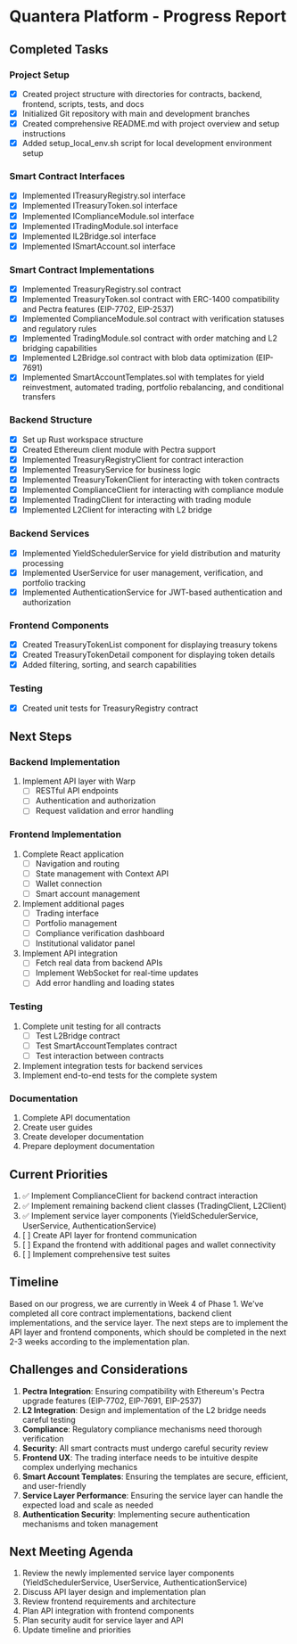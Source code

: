 # Quantera Platform - Progress Report

## Completed Tasks

### Project Setup
- [x] Created project structure with directories for contracts, backend, frontend, scripts, tests, and docs
- [x] Initialized Git repository with main and development branches
- [x] Created comprehensive README.md with project overview and setup instructions
- [x] Added setup_local_env.sh script for local development environment setup

### Smart Contract Interfaces
- [x] Implemented ITreasuryRegistry.sol interface
- [x] Implemented ITreasuryToken.sol interface
- [x] Implemented IComplianceModule.sol interface
- [x] Implemented ITradingModule.sol interface
- [x] Implemented IL2Bridge.sol interface
- [x] Implemented ISmartAccount.sol interface

### Smart Contract Implementations
- [x] Implemented TreasuryRegistry.sol contract
- [x] Implemented TreasuryToken.sol contract with ERC-1400 compatibility and Pectra features (EIP-7702, EIP-2537)
- [x] Implemented ComplianceModule.sol contract with verification statuses and regulatory rules
- [x] Implemented TradingModule.sol contract with order matching and L2 bridging capabilities
- [x] Implemented L2Bridge.sol contract with blob data optimization (EIP-7691)
- [x] Implemented SmartAccountTemplates.sol with templates for yield reinvestment, automated trading, portfolio rebalancing, and conditional transfers

### Backend Structure
- [x] Set up Rust workspace structure
- [x] Created Ethereum client module with Pectra support
- [x] Implemented TreasuryRegistryClient for contract interaction
- [x] Implemented TreasuryService for business logic
- [x] Implemented TreasuryTokenClient for interacting with token contracts
- [x] Implemented ComplianceClient for interacting with compliance module
- [x] Implemented TradingClient for interacting with trading module
- [x] Implemented L2Client for interacting with L2 bridge

### Backend Services
- [x] Implemented YieldSchedulerService for yield distribution and maturity processing
- [x] Implemented UserService for user management, verification, and portfolio tracking
- [x] Implemented AuthenticationService for JWT-based authentication and authorization

### Frontend Components
- [x] Created TreasuryTokenList component for displaying treasury tokens
- [x] Created TreasuryTokenDetail component for displaying token details
- [x] Added filtering, sorting, and search capabilities

### Testing
- [x] Created unit tests for TreasuryRegistry contract

## Next Steps

### Backend Implementation
1. Implement API layer with Warp
   - [ ] RESTful API endpoints
   - [ ] Authentication and authorization
   - [ ] Request validation and error handling

### Frontend Implementation
1. Complete React application
   - [ ] Navigation and routing
   - [ ] State management with Context API
   - [ ] Wallet connection
   - [ ] Smart account management

2. Implement additional pages
   - [ ] Trading interface
   - [ ] Portfolio management
   - [ ] Compliance verification dashboard
   - [ ] Institutional validator panel

3. Implement API integration
   - [ ] Fetch real data from backend APIs
   - [ ] Implement WebSocket for real-time updates
   - [ ] Add error handling and loading states

### Testing
1. Complete unit testing for all contracts
   - [ ] Test L2Bridge contract
   - [ ] Test SmartAccountTemplates contract
   - [ ] Test interaction between contracts
2. Implement integration tests for backend services
3. Implement end-to-end tests for the complete system

### Documentation
1. Complete API documentation
2. Create user guides
3. Create developer documentation
4. Prepare deployment documentation

## Current Priorities

1. ✅ Implement ComplianceClient for backend contract interaction
2. ✅ Implement remaining backend client classes (TradingClient, L2Client)
3. ✅ Implement service layer components (YieldSchedulerService, UserService, AuthenticationService)
4. [ ] Create API layer for frontend communication
5. [ ] Expand the frontend with additional pages and wallet connectivity
6. [ ] Implement comprehensive test suites

## Timeline

Based on our progress, we are currently in Week 4 of Phase 1. We've completed all core contract implementations, backend client implementations, and the service layer. The next steps are to implement the API layer and frontend components, which should be completed in the next 2-3 weeks according to the implementation plan.

## Challenges and Considerations

1. **Pectra Integration**: Ensuring compatibility with Ethereum's Pectra upgrade features (EIP-7702, EIP-7691, EIP-2537)
2. **L2 Integration**: Design and implementation of the L2 bridge needs careful testing
3. **Compliance**: Regulatory compliance mechanisms need thorough verification
4. **Security**: All smart contracts must undergo careful security review
5. **Frontend UX**: The trading interface needs to be intuitive despite complex underlying mechanics
6. **Smart Account Templates**: Ensuring the templates are secure, efficient, and user-friendly
7. **Service Layer Performance**: Ensuring the service layer can handle the expected load and scale as needed
8. **Authentication Security**: Implementing secure authentication mechanisms and token management

## Next Meeting Agenda

1. Review the newly implemented service layer components (YieldSchedulerService, UserService, AuthenticationService)
2. Discuss API layer design and implementation plan
3. Review frontend requirements and architecture
4. Plan API integration with frontend components
5. Plan security audit for service layer and API
6. Update timeline and priorities 